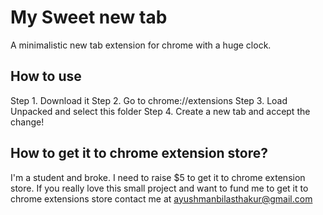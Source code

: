 # My Sweet new tab

A minimalistic new tab extension for chrome with a huge clock.

## How to use

Step 1. Download it
Step 2. Go to chrome://extensions
Step 3. Load Unpacked and select this folder
Step 4. Create a new tab and accept the change!

## How to get it to chrome extension store?

I'm a student and broke. I need to raise $5 to get it to chrome extension store. If you really love this small project and want to fund me to get it to chrome extensions store contact me at ayushmanbilasthakur@gmail.com